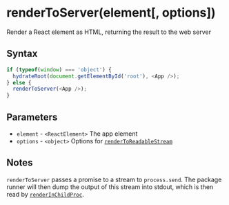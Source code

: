 # renderToServer(element[, options])

Render a React element as HTML, returning the result to the web server

## Syntax

```js
if (typeof(window) === 'object') {
  hydrateRoot(document.getElementById('root'), <App />);
} else {
  renderToServer(<App />);
}
```

## Parameters

* `element` - `<ReactElement>` The app element
* `options` - `<object>` Options for 
[`renderToReadableStream`](https://reactjs.org/docs/react-dom-server.html#rendertoreadablestream)

## Notes

`renderToServer` passes a promise to a stream to `process.send`. The package runner will then dump the output of this
stream into stdout, which is then read by [`renderInChildProc`](../server/renderInChildProc.md#readme). 
